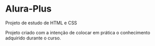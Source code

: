 # Alura-Plus
Projeto de estudo de HTML e CSS

Projeto criado com a intenção de colocar em prática o conhecimento adquirido durante o curso.
